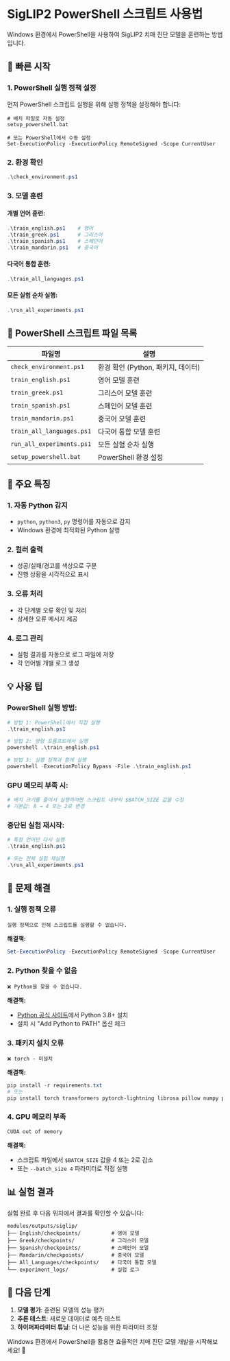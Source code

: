 # SigLIP2 PowerShell 스크립트 사용법

Windows 환경에서 PowerShell을 사용하여 SigLIP2 치매 진단 모델을 훈련하는 방법입니다.

## 🚀 빠른 시작

### 1. PowerShell 실행 정책 설정

먼저 PowerShell 스크립트 실행을 위해 실행 정책을 설정해야 합니다:

```batch
# 배치 파일로 자동 설정
setup_powershell.bat

# 또는 PowerShell에서 수동 설정
Set-ExecutionPolicy -ExecutionPolicy RemoteSigned -Scope CurrentUser
```

### 2. 환경 확인

```powershell
.\check_environment.ps1
```

### 3. 모델 훈련

#### 개별 언어 훈련:
```powershell
.\train_english.ps1    # 영어
.\train_greek.ps1      # 그리스어
.\train_spanish.ps1    # 스페인어
.\train_mandarin.ps1   # 중국어
```

#### 다국어 통합 훈련:
```powershell
.\train_all_languages.ps1
```

#### 모든 실험 순차 실행:
```powershell
.\run_all_experiments.ps1
```

## 📁 PowerShell 스크립트 파일 목록

| 파일명 | 설명 |
|--------|------|
| `check_environment.ps1` | 환경 확인 (Python, 패키지, 데이터) |
| `train_english.ps1` | 영어 모델 훈련 |
| `train_greek.ps1` | 그리스어 모델 훈련 |
| `train_spanish.ps1` | 스페인어 모델 훈련 |
| `train_mandarin.ps1` | 중국어 모델 훈련 |
| `train_all_languages.ps1` | 다국어 통합 모델 훈련 |
| `run_all_experiments.ps1` | 모든 실험 순차 실행 |
| `setup_powershell.bat` | PowerShell 환경 설정 |

## 🔧 주요 특징

### 1. **자동 Python 감지**
- `python`, `python3`, `py` 명령어를 자동으로 감지
- Windows 환경에 최적화된 Python 실행

### 2. **컬러 출력**
- 성공/실패/경고를 색상으로 구분
- 진행 상황을 시각적으로 표시

### 3. **오류 처리**
- 각 단계별 오류 확인 및 처리
- 상세한 오류 메시지 제공

### 4. **로그 관리**
- 실험 결과를 자동으로 로그 파일에 저장
- 각 언어별 개별 로그 생성

## 💡 사용 팁

### PowerShell 실행 방법:
```powershell
# 방법 1: PowerShell에서 직접 실행
.\train_english.ps1

# 방법 2: 명령 프롬프트에서 실행
powershell .\train_english.ps1

# 방법 3: 실행 정책과 함께 실행
powershell -ExecutionPolicy Bypass -File .\train_english.ps1
```

### GPU 메모리 부족 시:
```powershell
# 배치 크기를 줄여서 실행하려면 스크립트 내부의 $BATCH_SIZE 값을 수정
# 기본값: 8 → 4 또는 2로 변경
```

### 중단된 실험 재시작:
```powershell
# 특정 언어만 다시 실행
.\train_english.ps1

# 또는 전체 실험 재실행
.\run_all_experiments.ps1
```

## 🐛 문제 해결

### 1. **실행 정책 오류**
```
실행 정책으로 인해 스크립트를 실행할 수 없습니다.
```
**해결책:**
```powershell
Set-ExecutionPolicy -ExecutionPolicy RemoteSigned -Scope CurrentUser
```

### 2. **Python 찾을 수 없음**
```
❌ Python을 찾을 수 없습니다.
```
**해결책:**
- [Python 공식 사이트](https://www.python.org/downloads/)에서 Python 3.8+ 설치
- 설치 시 "Add Python to PATH" 옵션 체크

### 3. **패키지 설치 오류**
```
❌ torch - 미설치
```
**해결책:**
```powershell
pip install -r requirements.txt
# 또는
pip install torch transformers pytorch-lightning librosa pillow numpy pandas
```

### 4. **GPU 메모리 부족**
```
CUDA out of memory
```
**해결책:**
- 스크립트 파일에서 `$BATCH_SIZE` 값을 4 또는 2로 감소
- 또는 `--batch_size 4` 파라미터로 직접 실행

## 📊 실험 결과

실험 완료 후 다음 위치에서 결과를 확인할 수 있습니다:

```
modules/outputs/siglip/
├── English/checkpoints/          # 영어 모델
├── Greek/checkpoints/            # 그리스어 모델
├── Spanish/checkpoints/          # 스페인어 모델
├── Mandarin/checkpoints/         # 중국어 모델
├── All_Languages/checkpoints/    # 다국어 통합 모델
└── experiment_logs/              # 실험 로그
```

## 🎯 다음 단계

1. **모델 평가**: 훈련된 모델의 성능 평가
2. **추론 테스트**: 새로운 데이터로 예측 테스트
3. **하이퍼파라미터 튜닝**: 더 나은 성능을 위한 파라미터 조정

Windows 환경에서 PowerShell을 활용한 효율적인 치매 진단 모델 개발을 시작해보세요! 🚀
